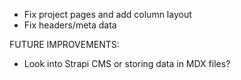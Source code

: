 - Fix project pages and add column layout
- Fix headers/meta data

FUTURE IMPROVEMENTS:

- Look into Strapi CMS or storing data in MDX files?

